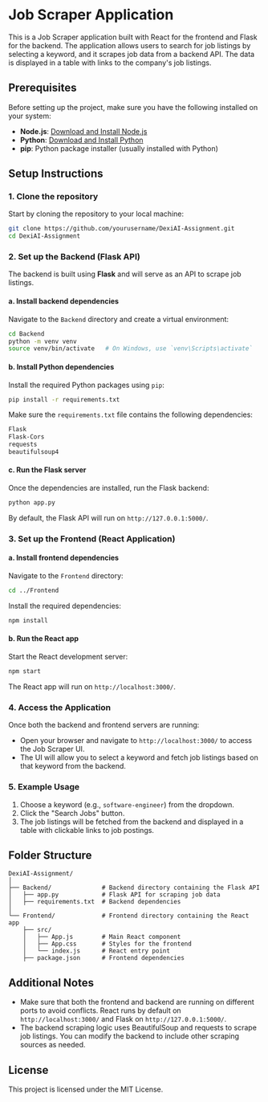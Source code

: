 
# Job Scraper Application

This is a Job Scraper application built with React for the frontend and Flask for the backend. The application allows users to search for job listings by selecting a keyword, and it scrapes job data from a backend API. The data is displayed in a table with links to the company's job listings.

## Prerequisites

Before setting up the project, make sure you have the following installed on your system:

- **Node.js**: [Download and Install Node.js](https://nodejs.org/)
- **Python**: [Download and Install Python](https://www.python.org/downloads/)
- **pip**: Python package installer (usually installed with Python)

## Setup Instructions

### 1. Clone the repository

Start by cloning the repository to your local machine:

```bash
git clone https://github.com/yourusername/DexiAI-Assignment.git
cd DexiAI-Assignment
```

### 2. Set up the Backend (Flask API)

The backend is built using **Flask** and will serve as an API to scrape job listings.

#### a. Install backend dependencies

Navigate to the `Backend` directory and create a virtual environment:

```bash
cd Backend
python -m venv venv
source venv/bin/activate   # On Windows, use `venv\Scripts\activate`
```

#### b. Install Python dependencies

Install the required Python packages using `pip`:

```bash
pip install -r requirements.txt
```

Make sure the `requirements.txt` file contains the following dependencies:

```txt
Flask
Flask-Cors
requests
beautifulsoup4
```

#### c. Run the Flask server

Once the dependencies are installed, run the Flask backend:

```bash
python app.py
```

By default, the Flask API will run on `http://127.0.0.1:5000/`.

### 3. Set up the Frontend (React Application)

#### a. Install frontend dependencies

Navigate to the `Frontend` directory:

```bash
cd ../Frontend
```

Install the required dependencies:

```bash
npm install
```

#### b. Run the React app

Start the React development server:

```bash
npm start
```

The React app will run on `http://localhost:3000/`.

### 4. Access the Application

Once both the backend and frontend servers are running:

- Open your browser and navigate to `http://localhost:3000/` to access the Job Scraper UI.
- The UI will allow you to select a keyword and fetch job listings based on that keyword from the backend.

### 5. Example Usage

1. Choose a keyword (e.g., `software-engineer`) from the dropdown.
2. Click the "Search Jobs" button.
3. The job listings will be fetched from the backend and displayed in a table with clickable links to job postings.

## Folder Structure

```plaintext
DexiAI-Assignment/
│
├── Backend/              # Backend directory containing the Flask API
│   ├── app.py            # Flask API for scraping job data
│   ├── requirements.txt  # Backend dependencies
│
└── Frontend/             # Frontend directory containing the React app
    ├── src/
    │   ├── App.js        # Main React component
    │   ├── App.css       # Styles for the frontend
    │   └── index.js      # React entry point
    ├── package.json      # Frontend dependencies
```

## Additional Notes

- Make sure that both the frontend and backend are running on different ports to avoid conflicts. React runs by default on `http://localhost:3000/` and Flask on `http://127.0.0.1:5000/`.
- The backend scraping logic uses BeautifulSoup and requests to scrape job listings. You can modify the backend to include other scraping sources as needed.

## License

This project is licensed under the MIT License.
